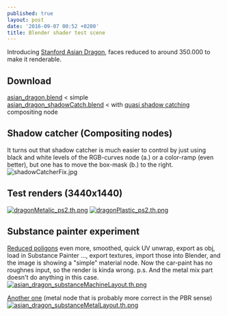 ```yaml
---
published: true
layout: post
date: '2016-09-07 00:52 +0200'
title: Blender shader test scene
---
```

Introducing [Stanford Asian Dragon](http://graphics.stanford.edu/data/3Dscanrep/), faces reduced to around 350.000 to make it renderable.

## Download  
[asian_dragon.blend]({{site.baseurl}}/blends/asian_dragon_hires.blend.zip) < simple  
[asian_dragon_shadowCatch.blend]({{site.baseurl}}/blends/asian_dragon_hires_shadowCatch.blend.zip) < with [quasi shadow catching](https://cdn.scrot.moe/images/2016/09/09/quasiShadowCatcher.jpg) compositing node

## Shadow catcher (Compositing nodes)
It turns out that shadow catcher is much easier to control by just using black and white levels of the RGB-curves node (a.) or a color-ramp (even better), but one has to move the box-mask (b.) to the right.
![shadowCatcherFix.jpg]({{site.baseurl}}/media/shadowCatcherFix.jpg)

## Test renders (3440x1440)
[![dragonMetalic_ps2.th.png](https://cdn.scrot.moe/images/2016/09/07/dragonMetalic_ps2.th.png)](https://cdn.scrot.moe/images/2016/09/07/dragonMetalic_ps2.png)
[![dragonPlastic_ps2.th.png](https://cdn.scrot.moe/images/2016/09/07/dragonPlastic_ps2.th.png)](https://cdn.scrot.moe/images/2016/09/07/dragonPlastic_ps2.png)

## Substance painter experiment
[Reduced poligons](https://cdn.scrot.moe/images/2016/09/11/asian_dragon_substanceMachine3_ps1.png) even more, smoothed, quick UV unwrap, export as obj, load in Substance Painter ..., export textures, import those into Blender, and the image is showing a "simple" material node. Now the car-paint has no roughnes input, so the render is kinda wrong. p.s. And the metal mix part doesn't do anything in this case.  
[![asian_dragon_substanceMachineLayout.th.png](https://cdn.scrot.moe/images/2016/09/11/asian_dragon_substanceMachineLayout.th.png)](https://cdn.scrot.moe/images/2016/09/11/asian_dragon_substanceMachineLayout.png)  

[Another one](https://cdn.scrot.moe/images/2016/09/11/asian_dragon_substanceMetal_ps1.png) (metal node that is probably more correct in the PBR sense)  
[![asian_dragon_substanceMetalLayout.th.png](https://cdn.scrot.moe/images/2016/09/11/asian_dragon_substanceMetalLayout.th.png)](https://cdn.scrot.moe/images/2016/09/11/asian_dragon_substanceMetalLayout.png)  
